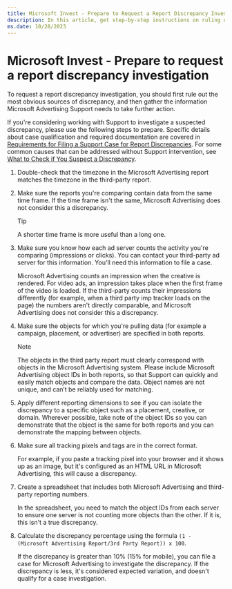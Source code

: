 ```yaml
---
title: Microsoft Invest - Prepare to Request a Report Discrepancy Investigation
description: In this article, get step-by-step instructions on ruling out possible obvious reasons for discrepancy before you request a report discrepancy investigation.
ms.date: 10/28/2023
---
```


# Microsoft Invest - Prepare to request a report discrepancy investigation

To request a report discrepancy investigation, you should first rule out the most obvious sources of discrepancy, and then gather the information Microsoft Advertising Support needs to take further action.

If you're considering working with Support to investigate a suspected discrepancy, please use the following steps to prepare. Specific details about case qualification and required documentation are covered in [Requirements for Filing a Support Case for Report Discrepancies](requirements-for-filing-a-support-case-for-report-discrepancies.md). For some common causes that can be addressed without Support intervention, see [What to Check if You Suspect a Discrepancy](what-to-check-if-you-suspect-a-report-discrepancy.md).

1. Double-check that the timezone in the Microsoft Advertising report matches the timezone in the third-party report.
1. Make sure the reports you're comparing contain data from the same time frame. If the time frame isn't the same, Microsoft Advertising does not consider this a discrepancy.

    > [!TIP]
    > A shorter time frame is more useful than a long one.

1. Make sure you know how each ad server counts the activity you're comparing (impressions or clicks). You can contact your third-party ad server for this information. You'll need this information to file a case.

    Microsoft Advertising counts an impression when the creative is rendered. For video ads, an impression takes place when the first frame of the video is loaded. If the third-party counts their impressions differently (for example, when a third party imp tracker loads on the page) the numbers aren't directly comparable, and Microsoft Advertising does not consider this a discrepancy.

1. Make sure the objects for which you're pulling data (for example a campaign, placement, or advertiser) are specified in both reports.

    > [!NOTE]
    > The objects in the third party report must clearly correspond with objects in the Microsoft Advertising system. Please include Microsoft Advertising object IDs in both reports, so that Support can quickly and easily match objects and compare the data. Object names are not unique, and can’t be reliably used for matching.

1. Apply different reporting dimensions to see if you can isolate the discrepancy to a specific object such as a placement, creative, or domain. Wherever possible, take note of the object IDs so you can demonstrate that the object is the same for both reports and you can demonstrate the mapping between objects.
1. Make sure all tracking pixels and tags are in the correct format.

    For example, if you paste a tracking pixel into your browser and it shows up as an image, but it's configured as an HTML URL in
    Microsoft Advertising, this will cause a discrepancy.

1. Create a spreadsheet that includes both Microsoft Advertising and third-party reporting numbers.

    In the spreadsheet, you need to match the object IDs from each server to ensure one server is not counting more objects than the other. If it is, this isn't a true discrepancy.

1. Calculate the discrepancy percentage using the formula `(1 - (Microsoft Advertising Report/3rd Party Report)) x 100`.
  
    If the discrepancy is greater than 10% (15% for mobile), you can file a case for Microsoft Advertising to investigate the discrepancy. If the discrepancy is less, it's considered expected variation, and doesn't qualify for a case investigation.
